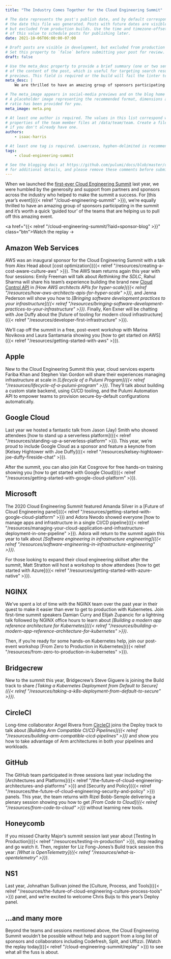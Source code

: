 ```yaml
---
title: "The Industry Comes Together for the Cloud Engineering Summit"

# The date represents the post's publish date, and by default corresponds with
# the date this file was generated. Posts with future dates are visible in development,
# but excluded from production builds. Use the time and timezone-offset portions of
# of this value to schedule posts for publishing later.
date: 2021-10-06T06:00:00-07:00

# Draft posts are visible in development, but excluded from production builds.
# Set this property to `false` before submitting your post for review.
draft: false

# Use the meta_desc property to provide a brief summary (one or two sentences)
# of the content of the post, which is useful for targeting search results or social-media
# previews. This field is required or the build will fail the linter test.
meta_desc: |
    We are thrilled to have an amazing group of sponsors participating in the 2021 Cloud Engineering Summit, helping us pull off this amazing event.

# The meta_image appears in social-media previews and on the blog home page.
# A placeholder image representing the recommended format, dimensions and aspect
# ratio has been provided for you.
meta_image: meta.png

# At least one author is required. The values in this list correspond with the `id`
# properties of the team member files at /data/team/team. Create a file for yourself
# if you don't already have one.
authors:
    - isaac-harris

# At least one tag is required. Lowercase, hyphen-delimited is recommended.
tags:
    - cloud-engineering-summit

# See the blogging docs at https://github.com/pulumi/docs/blob/master/docs/blogging.md.
# for additional details, and please remove these comments before submitting for review.
---
```


When we launched the [first-ever Cloud Engineering Summit](https://www.youtube.com/playlist?list=PLyy8Vx2ZoWlpE6LxGPnfLfBQLbC7zX8FT) last year, we were humbled by the generosity and support from partners and sponsors across the industry who helped to make the summit a success. For [this year’s event]({{< relref "/cloud-engineering-summit" >}}), we’re equally thrilled to have an amazing group of sponsors participating in the summit and it’s worth a quick ‘guided tour’ of the teams that are helping us to pull off this amazing event.

<a href="{{< relref "/cloud-engineering-summit/?iaid=sponsor-blog" >}}" class="btn">Watch the replay &#x2192;</a>

## Amazon Web Services

AWS was an inaugural sponsor for the Cloud Engineering Summit with a talk from Alex Head about [cost optimization]({{< relref "/resources/creating-a-cost-aware-culture-aws" >}}). The AWS team returns again this year with four sessions: Emily Freeman will talk about _Rethinking the SDLC_, Rahul Sharma will share his team’s experience building the brand new [Cloud Control API](https://aws.amazon.com/blogs/aws/announcing-aws-cloud-control-api) in _[How AWS architects APIs for hyper-scale]({{< relref "/resources/how-aws-architects-apis-for-hyper-scale" >}})_, and Jenna Pederson will show you how to _[Bringing software development practices to your infrastructure]({{< relref "/resources/bringing-software-development-practices-to-your-infrastructure" >}})_. Finally, Ken Exner will be chatting with Joe Duffy about the [future of tooling for modern cloud infrastructure]({{< relref "/resources/developer-first-infrastructure" >}}).

We’ll cap off the summit in a free, post-event workshop with Marina Novikova and Laura Santamaria showing you [how to get started on AWS]({{< relref "/resources/getting-started-with-aws" >}}).

## Apple

New to the Cloud Engineering Summit this year, cloud services experts Fariba Khan and Stephen Van Gordon will share their experiences managing infrastructure at scale in _[Lifecycle of a Pulumi Program]({{< relref "/resources/lifecycle-of-a-pulumi-program" >}})_. They’ll talk about building a custom state backend, using CI/CD tooling, and the Pulumi Automation API to empower teams to provision secure-by-default configurations automatically.

## Google Cloud

Last year we hosted a fantastic talk from Jason (Jay) Smith who showed attendees [how to stand up a serverless platform]({{< relref "/resources/standing-up-a-serverless-platform" >}}). This year, we’re proud to include Google Cloud as a sponsor and feature a keynote from [Kelsey Hightower with Joe Duffy]({{< relref "/resources/kelsey-hightower-joe-duffy-fireside-chat" >}}).

After the summit, you can also join Kat Cosgrove for free hands-on training showing you [how to get started with Google Cloud]({{< relref "/resources/getting-started-with-google-cloud-platform" >}}).

## Microsoft

The 2020 Cloud Engineering Summit featured Amanda Silver in a [Future of Cloud Engineering panel]({{< relref "/resources/getting-started-with-google-cloud-platform" >}}) and Adora Nwodo showed everyone [how to manage apps and infrastructure in a single CI/CD pipeline]({{< relref "/resources/managing-your-cloud-application-and-infrastructure-deployment-in-one-pipeline" >}}). Adora will return to the summit again this year to talk about _[Software engineering in infrastructure engineering]({{< relref "/resources/software-engineering-in-infrastructure-engineering" >}})_.

For those looking to expand their cloud engineering skillset after the summit, Matt Stratton will host a workshop to show attendees [how to get started with Azure]({{< relref "/resources/getting-started-with-azure-native" >}}).

## NGINX

We’ve spent a lot of time with the NGINX team over the past year in their quest to make it easier than ever to get to production with Kubernetes. Join first-time summit speakers Damian Curry and Elijah Zupancic for a lightning talk followed by NGINX office hours to learn about _[Building a modern app reference architecture for Kubernetes]({{< relref "/resources/building-a-modern-app-reference-architecture-for-kubernetes" >}})_.

Then, if you’re ready for some hands-on Kubernetes help, join our post-event workshop [From Zero to Production in Kubernetes]({{< relref "/resources/from-zero-to-production-in-kubernetes" >}}).

## Bridgecrew

New to the summit this year, Bridgecrew’s Steve Giguere is joining the Build track to share _[Taking a Kubernetes Deployment from Default to Secure]({{< relref "/resources/taking-a-k8s-deployment-from-default-to-secure" >}})_.

## CircleCI

Long-time collaborator Angel Rivera from [CircleCI](https://circleci.com/) joins the Deploy track to talk about _[Building Arm Compatible CI/CD Pipelines]({{< relref "/resources/building-arm-compatible-cicd-pipelines" >}})_ and show you how to take advantage of Arm architectures in both your pipelines and workloads.

## GitHub

The GitHub team participated in three sessions last year including the [Architectures and Platforms]({{< relref "/the-future-of-cloud-engineering-architectures-and-platforms" >}}) and [Security and Policy]({{< relref "/resources/the-future-of-cloud-engineering-security-and-policy" >}}) panels. This year, the team returns with Rizel Bobb-Semple delivering a plenary session showing you how to get _[From Code to Cloud]({{< relref "/resources/from-code-to-cloud" >}})_ without learning new tools.

## Honeycomb

If you missed Charity Major’s summit session last year about [Testing In Production]({{< relref "/resources/testing-in-production" >}}), stop reading and go watch it. Then, register for Liz Fong-Jones’s Build track session this year: _[What is OpenTelemetry]({{< relref "/resources/what-is-opentelemetry" >}})_.

## NS1

Last year, Johnathan Sullivan joined the [Culture, Process, and Tools]({{< relref "/resources/the-future-of-cloud-engineering-culture-process-tools" >}}) panel, and we’re excited to welcome Chris Buijs to this year’s Deploy panel.

## ...and many more

Beyond the teams and sessions mentioned above, the Cloud Engineering Summit wouldn’t be possible without help and support from a long list of sponsors and collaborators including Codefresh, Split, and Uffizzi. [Watch the replay today]({{< relref "/cloud-engineering-summit/replay" >}}) to see what all the fuss is about.

